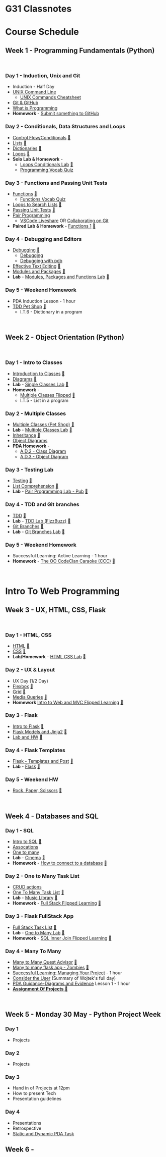 # G31 Classnotes

# Course Schedule

## Week 1 - Programming Fundamentals (Python)

&nbsp;

### Day 1 - Induction, Unix and Git

* Induction - Half Day
* [UNIX Command Line](./week_01/day_1/command_line_basics/command_line_basics.md)
	* [UNIX Commands Cheatsheet](week_01/day_1/command_line_basics/terminal_cheatsheet.md)
* [Git & GitHub](week_01/day_1/git_and_github.md)
* [What is Programming](week_01/day_1/what_is_programming.md)
* **Homework** - [Submit something to GitHub](week_01/day_1/homework.md)


### Day 2 - Conditionals, Data Structures and Loops

* [Control Flow/Conditionals](week_01/day_2/conditionals/conditionals.md) [:file_folder:](week_01/day_2/conditionals)
* [Lists](week_01/day_2/lists/lists.md) [:file_folder:](week_01/day_2/lists)
* [Dictionaries](week_01/day_2/dictionaries/dictionaries.md) [:file_folder:](week_01/day_2/dictionaries)
* [Loops](week_01/day_2/loops/loops.md) [:file_folder:](week_01/day_2/loops)
* **Solo Lab & Homework** - 
  * [Loops Conditionals Lab](week_01/day_2/lists_dictionaries_lab) [:file_folder:](week_01/day_2/lists_dictionaries_lab)
  * [Programming Vocab Quiz](week_01/day_2/programming_vocab_quiz.md)


### Day 3 - Functions and Passing Unit Tests

* [Functions](week_01/day_3/functions/functions.md) [:file_folder:](week_01/day_3/functions)
	* [Functions Vocab Quiz](week_01/day_3/functions/functions_vocab_quiz.md)
* [Loops to Search Lists](week_01/day_3/using_loops_to_search_lists/using_loops_to_search_lists.md) [:file_folder:](week_01/day_3/using_loops_to_search_lists)
* [Passing Unit Tests](week_01/day_3/passing_unit_tests/passing_unit_tests.md) [:file_folder:](week_01/day_3/passing_unit_tests)
* [Pair Programming](week_01/day_3/pair_programming.md)
  * [VSCode Liveshare](week_01/day_3/vs_code_live_share.md) OR [Collaborating on Git](week_01/day_3/collaborating_on_git.md)
* **Paired Lab & Homework** - [Functions 1](week_01/day_3/functions_lab_1/functions_lab1.md) [:file_folder:](week_01/day_3/functions_lab_1)


### Day 4 - Debugging and Editors

* [Debugging :file_folder:](week_01/day_4/debugging)
  * [Debugging](week_01/day_4/debugging/debugging.md)
  * [Debugging with pdb](week_01/day_4/debugging/pdb.md)
* [Effective Text Editing](week_01/day_4/effective_text_editing/vscode_effective_text_editing.md) [:file_folder:](week_01/day_4/effective_text_editing)
* [Modules and Packages](week_01/day_4/modules_packages/modules_packages.md) [:file_folder:](week_01/day_4/modules_packages)
* **Lab** - [Modules, Packages and Functions Lab](week_01/day_4/modules_packages_functions_lab/modules_packages_functions_lab.md) [:file_folder:](week_01/day_4/modules_packages_functions_lab)

### Day 5 - Weekend Homework

* PDA Induction Lesson - 1 hour
* [TDD Pet Shop](week_01/weekend_homework/homework_brief.md) [:file_folder:](week_01/weekend_homework)
  * I.T.6 - Dictionary in a program


&nbsp;

## Week 2 - Object Orientation (Python)

&nbsp;

### Day 1 - Intro to Classes

* [Introduction to Classes](week_02/day_1/classes_intro/classes_intro.md) [:file_folder:](week_02/day_1/classes_intro)
* [Diagrams](week_02/day_1/diagrams/intro_to_diagrams.md) [:file_folder:](week_02/day_1/diagrams)
* **Lab** - [Single Classes Lab](week_02/day_1/single_class_lab/single_class_lab.md) [:file_folder:](week_02/day_1/single_class_lab)
* **Homework** - 
  * [Multiple Classes Flipped](week_02/day_1/homework/multiple_classes.md) [:file_folder:](week_02/day_1/homework)
  * I.T.5 - List in a program

### Day 2 - Multiple Classes

* [Multiple Classes (Pet Shop)](week_02/day_2/multiple_classes/multiple_classes.md) [:file_folder:](week_02/day_2/multiple_classes)
* **Lab** - [Multiple Classes Lab](week_02/day_2/multiple_classes_lab/bus_stop_lab.md) [:file_folder:](week_02/day_2/multiple_classes_lab)
* [Inheritance](week_02/day_2/inheritance/inheritance.md) [:file_folder:](week_02/day_2/inheritance)
* [Object Diagrams](week_02/day_2/object_diagrams/object_diagrams.md)
* **PDA Homework** - 
  * [A.D.2 - Class Diagram](week_02/day_2/pda_homework/class_object_diagram.md)
  * [A.D.3 - Object Diagram](week_02/day_2/pda_homework/class_object_diagram.md)

### Day 3 - Testing Lab

* [Testing](week_02/day_3/testing/testing.md) [:file_folder:](week_02/day_3/testing)
* [List Comprehension](week_02/day_3/list_comprehension/list_comprehension.md) [:file_folder:](week_02/day_3/list_comprehension)
* **Lab** - [Pair Programming Lab - Pub](week_02/day_3/testing_lab/testing_lab.md) [:file_folder:](week_02/day_3/testing_lab)

### Day 4 - TDD and Git branches

* [TDD](week_02/day_4/tdd/test_driven_development.md) [:file_folder:](week_02/day_4/tdd)
* **Lab** - [TDD Lab (FizzBuzz)](week_02/day_4/tdd_fizzbuzz/tdd_fizzbuzz.md) [:file_folder:](week_02/day_4/tdd_fizzbuzz)
* [Git Branches](week_02/day_4/git_branches/git_branches.md) [:file_folder:](week_02/day_4/git_branches)     
* **Lab** - [Git Branches Lab](week_02/day_4/tdd_branches_lab/tdd_branches_lab.md) [:file_folder:](week_02/day_4/tdd_branches_lab) 

### Day 5 - Weekend Homework

* Successful Learning: Active Learning - 1 hour
* **Homework** - [The OO CodeClan Caraoke (CCC)](week_02/weekend_homework/weekend_homework.md) [:file_folder:]()

&nbsp;
# Intro To Web Programming

## Week 3 - UX, HTML, CSS, Flask

&nbsp;

### Day 1 - HTML, CSS

* [HTML](week_03/day_1/01_html/semantic_html5.md) [:file_folder:](week_03/day_1/01_html)
* [CSS](week_03/day_1/02_css/css.md) [:file_folder:](week_03/day_2/02_css)
* **Lab/Homework** - [HTML CSS Lab](week_03/day_1/03_html_css_lab_hw/html_css_lab.md) [:file_folder:](week_03/day_1/03_html_css_lab_hw)

### Day 2 - UX & Layout

* UX Day (1/2 Day)
* [Flexbox](week_03/day_2/01_css_layout/flexbox/flexbox.md) [:file_folder:](week_03/day_2/01_css_layout/flexbox)
* [Grid](week_03/day_2/01_css_layout/grid/grid.md) [:file_folder:](week_03/day_2/01_css_layout/grid)
* [Media Queries](week_03/day_2/01_css_layout/media_queries/media_queries.md) [:file_folder:](week_03/day_2/01_css_layout/media_queries)
* **Homework** [Intro to Web and MVC Flipped Learning](week_03/day_2/03_hw_flipped_intro_to_mvc_web/03_hw_intro_to_web_mvc.md) [:file_folder:](week_03/day_2/03_hw_flipped_intro_to_mvc_web)

### Day 3 - Flask

* [Intro to Flask](week_03/day_3/01_intro_to_flask/01_intro_to_flask.md) [:file_folder:](week_03/day_3/01_intro_to_flask)
* [Flask Models and Jinja2](week_03/day_3/02_flask_models_djinja/02_flask_models_djinja.md) [:file_folder:](week_03/day_3/02_flask_models_djinja)
* [Lab and HW](week_03/day_3/03_flask_lab_hw/flask_models_lab_hw.md) [:file_folder:](week_03/day_3/03_flask_lab_hw)

### Day 4 - Flask Templates

* [Flask - Templates and Post](week_03/day_4/01_flask_templates/01_flask_templates.md) [:file_folder:](week_03/day_4/01_flask_templates)
* **Lab** - [Flask](week_03/day_4/02_flask_template_lab/flask_templates_lab.md) [:file_folder:](week_03/day_4/02_flask_template_lab)

### Day 5 - Weekend HW

* [Rock, Paper, Scissors](week_03/weekend_hw_rps/weekend_hw_rps.md) [:file_folder:](week_03/weekend_hw_rps/weekend_hw_rps)

&nbsp;

## Week 4 - Databases and SQL

### Day 1 - SQL

* [Intro to SQL](week_04/day_1/01_intro_to_sql/01_databases_and_sql_intro.md) [:file_folder:](week_04/day_1/01_intro_to_sql)
* [Assocations](week_04/day_1/01_intro_to_sql/02_associations_intro.md)
* [One to many](week_04/day_1/01_intro_to_sql/03_one_to_many.md)
* **Lab** - [Cinema](week_04/day_1/02_cinema_crud_sql_lab/lab.md) [:file_folder:](week_04/day_1/02_cinema_crud_sql_lab)
* **Homework** - [How to connect to a database](week_04/day_1/03_flipped_hw/flipped_lesson.md) [:file_folder:](week_04/day_1/03_flipped_hw)

### Day 2 - One to Many Task List
* [CRUD actions](week_04/day_2/01_crud_actions)
* [One To Many Task List](week_04/day_2/02_one_to_many_task_list/one_to_many.md) [:file_folder:](week_04/day_2/02_one_to_many_task_list)
* **Lab** - [Music Library](week_04/day_2/03_music_library_lab/music_lab.md) [:file_folder:](week_04/day_2/03_music_library_lab)
* **Homework** - [Full Stack Flipped Learning](week_04/day_2/04_hw_fullstack_intro_flipped/full_stack_part_1.md) [:file_folder:](week_04/day_2/04_hw_fullstack_intro_flipped)

### Day 3 - Flask FullStack App


* [Full Stack Task List](week_04/day_3/01_full_stack_task_list/full_stack_part_2.md) [:file_folder:](week_04/day_3/01_full_stack_task_list)
* **Lab** - [One to Many Lab](week_04/day_3/02_one_to_many_lab/one_to_many_lab.md) [:file_folder:](week_04/day_3/02_one_to_many_lab)
* **Homework** - [SQL Inner Join Flipped Learning](week_04/day_3/03_inner_joins_flipped_hw/many_to_many.md) [:file_folder:](week_04/day_3/03_inner_joins_flipped_hw/)

### Day 4 - Many To Many 

* [Many to Many Quest Advisor](week_04/day_4/01_many_to_many_quest_advisor/many_to_many.md) [:file_folder:](week_04/day_4/01_many_to_many_quest_advisor)
* [Many to many flask app - Zombies](week_04/day_4/02_many_to_many_zombies_example/many_to_many_zombies.md) [:file_folder:](week_04/day_4/02_many_to_many_zombies_example)
* [Successful Learning: Managing Your Project](week_04/day_4/Project_Management_2022.pdf) - 1 hour
* [Consider the User](week_04/day_4/consider_the_user.md) (Summary of Wojtek's full day)
* [PDA Guidance-Diagrams and Evidence](week_04/day_4/PDA_Guidance.pdf) Lesson 1 - 1 hour
* [**Assignment Of Projects** :file_folder:](week_04/projects)


&nbsp;
## Week 5 - Monday 30 May - Python Project Week 

### Day 1

* Projects

### Day 2 

* Projects

### Day 3

* Hand in of Projects at 12pm
* How to present Tech
* Presentation guidelines

### Day 4

* Presentations
* Retrospective
* [Static and Dynamic PDA Task](week_05/day_5/Static_and_Dynamic_Task_A/Static_&_Dynamic_Testing.md)


## Week 6 - 





